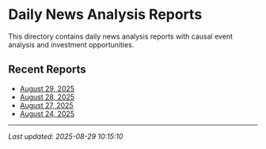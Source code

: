# Daily News Analysis Reports

This directory contains daily news analysis reports with causal event analysis and investment opportunities.

## Recent Reports

- [August 29, 2025](2025-08-29.md)
- [August 28, 2025](2025-08-28.md)
- [August 27, 2025](2025-08-27.md)
- [August 24, 2025](2025-08-24.md)

---

*Last updated: 2025-08-29 10:15:10*
